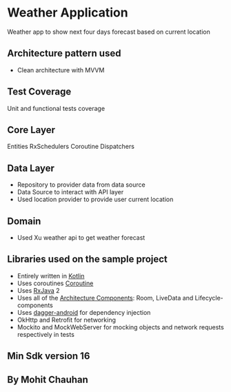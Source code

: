 # Weather Application
 Weather app to show next four days forecast based on current location


Architecture pattern used
------------------------------------
* Clean architecture with MVVM 


Test Coverage
------------------------------------
Unit and functional tests coverage

Core Layer
------------------------------------
Entities
RxSchedulers
Coroutine Dispatchers


Data Layer
------------------------------------
* Repository to provider data from data source
* Data Source to interact with API layer
* Used location provider to provide user current location

Domain
------------------------------------
* Used Xu weather api to get weather forecast


Libraries used on the sample project
------------------------------------
 * Entirely written in [Kotlin](https://kotlinlang.org/) 
 * Uses coroutines [Coroutine](https://kotlinlang.org/docs/reference/coroutines-overview.html)
 * Uses [RxJava](https://github.com/ReactiveX/RxJava) 2
 * Uses all of the [Architecture Components](https://developer.android.com/topic/libraries/architecture/): Room, LiveData and Lifecycle-components
 * Uses [dagger-android](https://google.github.io/dagger/android.html) for dependency injection
 * OkHttp and Retrofit for networking
 * Mockito and MockWebServer for mocking objects and network requests respectively in tests


Min Sdk version 16
------------------------------------

By Mohit Chauhan
------------


